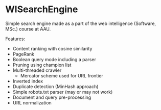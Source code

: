 # WISearchEngine
Simple search engine made as a part of the web intelligence (Software, MSc.) course at AAU.

Features:
- Content ranking with cosine similarity
- PageRank
- Boolean query mode including a parser
- Pruning using champion list
- Multi-threaded crawler
  - Mercator scheme used for URL frontier
- Inverted index
- Duplicate detection (MinHash approach)
- Simple robots.txt parser (may or may not work)
- Document and query pre-processing
- URL normalization